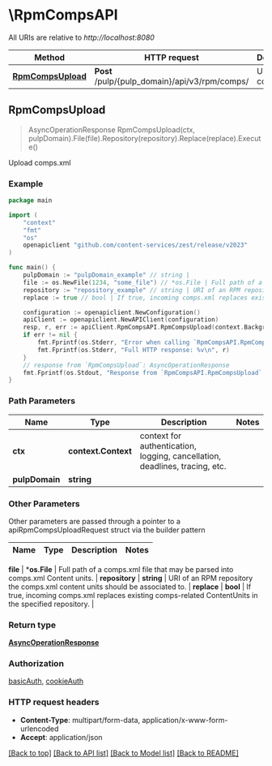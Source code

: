 # \RpmCompsAPI

All URIs are relative to *http://localhost:8080*

Method | HTTP request | Description
------------- | ------------- | -------------
[**RpmCompsUpload**](RpmCompsAPI.md#RpmCompsUpload) | **Post** /pulp/{pulp_domain}/api/v3/rpm/comps/ | Upload comps.xml



## RpmCompsUpload

> AsyncOperationResponse RpmCompsUpload(ctx, pulpDomain).File(file).Repository(repository).Replace(replace).Execute()

Upload comps.xml



### Example

```go
package main

import (
	"context"
	"fmt"
	"os"
	openapiclient "github.com/content-services/zest/release/v2023"
)

func main() {
	pulpDomain := "pulpDomain_example" // string | 
	file := os.NewFile(1234, "some_file") // *os.File | Full path of a comps.xml file that may be parsed into comps.xml Content units.
	repository := "repository_example" // string | URI of an RPM repository the comps.xml content units should be associated to. (optional)
	replace := true // bool | If true, incoming comps.xml replaces existing comps-related ContentUnits in the specified repository. (optional)

	configuration := openapiclient.NewConfiguration()
	apiClient := openapiclient.NewAPIClient(configuration)
	resp, r, err := apiClient.RpmCompsAPI.RpmCompsUpload(context.Background(), pulpDomain).File(file).Repository(repository).Replace(replace).Execute()
	if err != nil {
		fmt.Fprintf(os.Stderr, "Error when calling `RpmCompsAPI.RpmCompsUpload``: %v\n", err)
		fmt.Fprintf(os.Stderr, "Full HTTP response: %v\n", r)
	}
	// response from `RpmCompsUpload`: AsyncOperationResponse
	fmt.Fprintf(os.Stdout, "Response from `RpmCompsAPI.RpmCompsUpload`: %v\n", resp)
}
```

### Path Parameters


Name | Type | Description  | Notes
------------- | ------------- | ------------- | -------------
**ctx** | **context.Context** | context for authentication, logging, cancellation, deadlines, tracing, etc.
**pulpDomain** | **string** |  | 

### Other Parameters

Other parameters are passed through a pointer to a apiRpmCompsUploadRequest struct via the builder pattern


Name | Type | Description  | Notes
------------- | ------------- | ------------- | -------------

 **file** | ***os.File** | Full path of a comps.xml file that may be parsed into comps.xml Content units. | 
 **repository** | **string** | URI of an RPM repository the comps.xml content units should be associated to. | 
 **replace** | **bool** | If true, incoming comps.xml replaces existing comps-related ContentUnits in the specified repository. | 

### Return type

[**AsyncOperationResponse**](AsyncOperationResponse.md)

### Authorization

[basicAuth](../README.md#basicAuth), [cookieAuth](../README.md#cookieAuth)

### HTTP request headers

- **Content-Type**: multipart/form-data, application/x-www-form-urlencoded
- **Accept**: application/json

[[Back to top]](#) [[Back to API list]](../README.md#documentation-for-api-endpoints)
[[Back to Model list]](../README.md#documentation-for-models)
[[Back to README]](../README.md)

